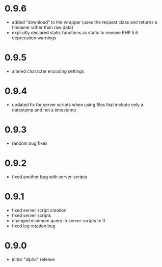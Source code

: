 0.9.6
===
* added "download" to the wrapper (uses the request class and returns a filename rather than raw data)
* explicitly declared static functions as static to remove PHP 5.6 deprecation warnings

0.9.5
===
* altered character encoding settings

0.9.4
===
* updated fix for server scripts when using files that include only a datestamp and not a timestamp

0.9.3
===
* random bug fixes

0.9.2
===
* fixed another bug with server-scripts

0.9.1
===
* fixed server script creation
* fixed server scripts
* changed minimum query in server scripts to 0
* fixed log rotation bug

0.9.0
===
* initial "alpha" release